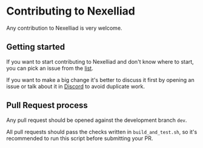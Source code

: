 # Contributing to Nexelliad

Any contribution to Nexelliad is very welcome.

## Getting started

If you want to start contributing to Nexelliad and don't know where to start, you can pick an issue from
the [list](https://github.com/Nexell-AI-Network/nexelliad/issues).

If you want to make a big change it's better to discuss it first by opening an issue or talk about it in
[Discord](https://discord.gg/WmGhhzk) to avoid duplicate work.

## Pull Request process

Any pull request should be opened against the development branch `dev`.

All pull requests should pass the checks written in `build_and_test.sh`, so it's recommended to run this script before
submitting your PR.